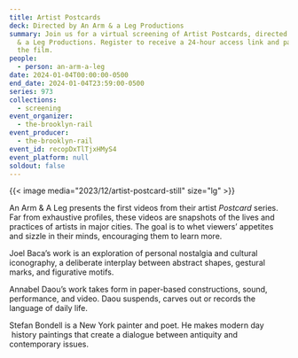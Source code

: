 ```yaml
---
title: Artist Postcards
deck: Directed by An Arm & a Leg Productions
summary: Join us for a virtual screening of Artist Postcards, directed by An Arm
  & a Leg Productions. Register to receive a 24-hour access link and password to
  the film.
people:
  - person: an-arm-a-leg
date: 2024-01-04T00:00:00-0500
end_date: 2024-01-04T23:59:00-0500
series: 973
collections:
  - screening
event_organizer:
  - the-brooklyn-rail
event_producer:
  - the-brooklyn-rail
event_id: recopDxTlTjxHMyS4
event_platform: null
soldout: false
---
```

{{< image media="2023/12/artist-postcard-still" size="lg" >}}

An Arm & A Leg presents the first videos from their artist *Postcard* series. Far from exhaustive profiles, these videos are snapshots of the lives and practices of artists in major cities. The goal is to whet viewers’ appetites and sizzle in their minds, encouraging them to learn more.

Joel Baca’s work is an exploration of personal nostalgia and cultural iconography, a deliberate interplay between abstract shapes, gestural marks, and figurative motifs.

Annabel Daou’s work takes form in paper-based constructions, sound, performance, and video. Daou suspends, carves out or records the language of daily life.

Stefan Bondell is a New York painter and poet. He makes modern day  history paintings that create a dialogue between antiquity and contemporary issues.